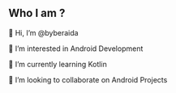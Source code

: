 ## Who I am ?

👋 Hi, I’m @byberaida

👀 I’m interested in Android Development

🌱 I’m currently learning Kotlin

💞️ I’m looking to collaborate on Android Projects


<!---
byberaida/byberaida is a ✨ special ✨ repository because its `README.md` (this file) appears on your GitHub profile.
You can click the Preview link to take a look at your changes.
- 📫 How to reach me ...
--->
